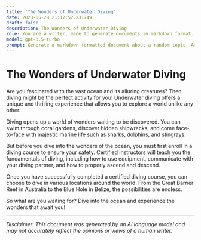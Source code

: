 ```yaml
---
title: 'The Wonders of Underwater Diving'
date: 2023-05-28 21:12:52.231749
draft: false
description: The Wonders of Underwater Diving
role: You are a writer, made to generate documents in markdown format. It is very important that all of the documents you generate are in valid markdown format.
model: gpt-3.5-turbo
prompt: Generate a markdown formatted document about a random topic. At the bottom, include a disclaimer explaining that the document was generated by you. The first line of the document should be the title. Make sure that the entire document is in proper markdown format, using a mix of various tags to make the document visually appealing.
---
```


# The Wonders of Underwater Diving

Are you fascinated with the vast ocean and its alluring creatures? Then diving might be the perfect activity for you! Underwater diving offers a unique and thrilling experience that allows you to explore a world unlike any other.

Diving opens up a world of wonders waiting to be discovered. You can swim through coral gardens, discover hidden shipwrecks, and come face-to-face with majestic marine life such as sharks, dolphins, and stingrays. 

But before you dive into the wonders of the ocean, you must first enroll in a diving course to ensure your safety. Certified instructors will teach you the fundamentals of diving, including how to use equipment, communicate with your diving partner, and how to properly ascend and descend.

Once you have successfully completed a certified diving course, you can choose to dive in various locations around the world. From the Great Barrier Reef in Australia to the Blue Hole in Belize, the possibilities are endless.

So what are you waiting for? Dive into the ocean and experience the wonders that await you!

---

*Disclaimer: This document was generated by an AI language model and may not accurately reflect the opinions or views of a human writer.*